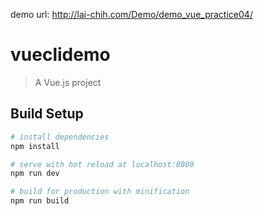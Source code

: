 demo url: http://lai-chih.com/Demo/demo_vue_practice04/


# vueclidemo

> A Vue.js project

## Build Setup

``` bash
# install dependencies
npm install

# serve with hot reload at localhost:8080
npm run dev

# build for production with minification
npm run build
```

